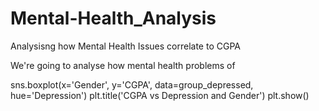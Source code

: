 # Mental-Health_Analysis

Analysisng how Mental Health Issues correlate to CGPA

We're going to analyse how mental health problems of 

sns.boxplot(x='Gender', y='CGPA', data=group_depressed, hue='Depression')
plt.title('CGPA vs Depression and Gender')
plt.show()
